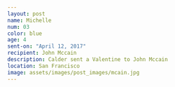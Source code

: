 ```yaml
---
layout: post
name: Michelle
num: 03
color: blue
age: 4
sent-on: "April 12, 2017"
recipient: John Mccain
description: Calder sent a Valentine to John Mccain
location: San Francisco
image: assets/images/post_images/mcain.jpg
---
```

